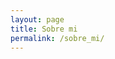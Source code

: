 ```yaml
---
layout: page
title: Sobre mi
permalink: /sobre_mi/
---
```





[jekyll-organization]: https://github.com/jekyll
